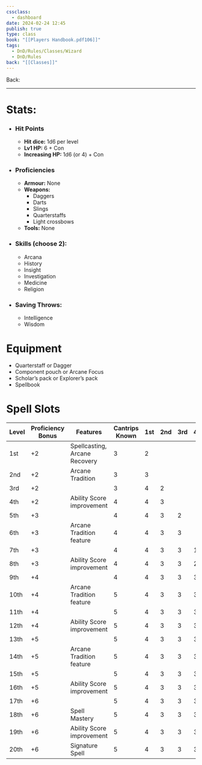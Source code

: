 ```yaml
---
cssclass:
  - dashboard
date: 2024-02-24 12:45
publish: true
type: class
book: "[[Players Handbook.pdf106]]"
tags:
  - DnD/Rules/Classes/Wizard
  - DnD/Rules
back: "[[Classes]]"
---
```

Back: 

---
# Stats:
- ### Hit Points
	- **Hit dice:** 1d6 per level
	- **Lv1 HP:**  6 + Con
	- **Increasing HP:** 1d6 (or 4) + Con
- ### Proficiencies
	- **Armour:** None
	- **Weapons:** 
		- Daggers
		- Darts
		- Slings
		- Quarterstaffs
		- Light crossbows
	- **Tools:** None
- ### Skills (choose 2):
	- Arcana
	- History
	- Insight
	- Investigation
	- Medicine
	- Religion
- ### Saving Throws:
	- Intelligence
	- Wisdom
# Equipment
- Quarterstaff or Dagger
- Component pouch or Arcane Focus
- Scholar’s pack or Explorer’s pack
- Spellbook

# Spell Slots

| Level | Proficiency Bonus | Features                      | Cantrips Known | 1st | 2nd | 3rd | 4th | 5th | 6th | 7th | 8th | 9th |
| ----- | ----------------- | ----------------------------- | -------------- | --- | --- | --- | --- | --- | --- | --- | --- | --- |
| 1st   | +2                | Spellcasting, Arcane Recovery | 3              | 2   |     |     |     |     |     |     |     |     |
| 2nd   | +2                | Arcane Tradition              | 3              | 3   |     |     |     |     |     |     |     |     |
| 3rd   | +2                |                               | 3              | 4   | 2   |     |     |     |     |     |     |     |
| 4th   | +2                | Ability Score improvement     | 4              | 4   | 3   |     |     |     |     |     |     |     |
| 5th   | +3                |                               | 4              | 4   | 3   | 2   |     |     |     |     |     |     |
| 6th   | +3                | Arcane Tradition feature      | 4              | 4   | 3   | 3   |     |     |     |     |     |     |
| 7th   | +3                |                               | 4              | 4   | 3   | 3   | 1   |     |     |     |     |     |
| 8th   | +3                | Ability Score improvement     | 4              | 4   | 3   | 3   | 2   |     |     |     |     |     |
| 9th   | +4                |                               | 4              | 4   | 3   | 3   | 3   | 1   |     |     |     |     |
| 10th  | +4                | Arcane Tradition feature      | 5              | 4   | 3   | 3   | 3   | 2   |     |     |     |     |
| 11th  | +4                |                               | 5              | 4   | 3   | 3   | 3   | 2   | 1   |     |     |     |
| 12th  | +4                | Ability Score improvement     | 5              | 4   | 3   | 3   | 3   | 2   | 1   |     |     |     |
| 13th  | +5                |                               | 5              | 4   | 3   | 3   | 3   | 2   | 1   | 1   |     |     |
| 14th  | +5                | Arcane Tradition feature      | 5              | 4   | 3   | 3   | 3   | 2   | 1   | 1   |     |     |
| 15th  | +5                |                               | 5              | 4   | 3   | 3   | 3   | 2   | 1   | 1   | 1   |     |
| 16th  | +5                | Ability Score improvement     | 5              | 4   | 3   | 3   | 3   | 2   | 1   | 1   | 1   |     |
| 17th  | +6                |                               | 5              | 4   | 3   | 3   | 3   | 2   | 1   | 1   | 1   | 1   |
| 18th  | +6                | Spell Mastery                 | 5              | 4   | 3   | 3   | 3   | 3   | 1   | 1   | 1   | 1   |
| 19th  | +6                | Ability Score improvement     | 5              | 4   | 3   | 3   | 3   | 3   | 2   | 1   | 1   | 1   |
| 20th  | +6                | Signature Spell               | 5              | 4   | 3   | 3   | 3   | 3   | 2   | 2   | 1   | 1   |


